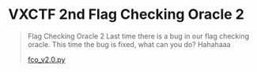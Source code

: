# VXCTF 2nd Flag Checking Oracle 2


>Flag Checking Oracle 2
>Last time there is a bug in our flag checking oracle. This time the bug is fixed, what can you do? Hahahaaa
>
>
>[fco_v2.0.py](fco_v2.0.py)
